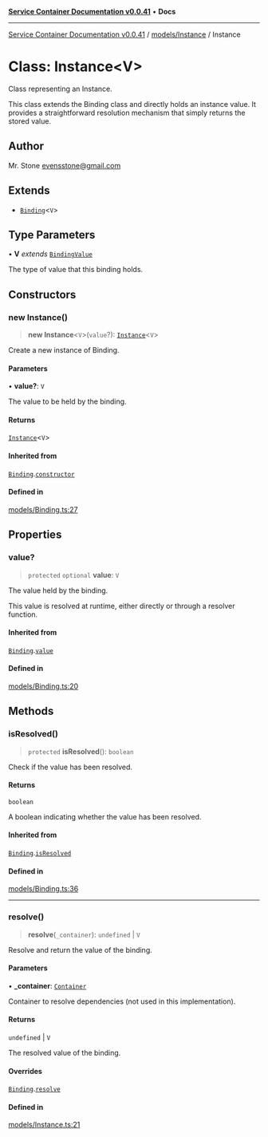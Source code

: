 [**Service Container Documentation v0.0.41**](../../../README.md) • **Docs**

***

[Service Container Documentation v0.0.41](../../../modules.md) / [models/Instance](../README.md) / Instance

# Class: Instance\<V\>

Class representing an Instance.

This class extends the Binding class and directly holds an instance value.
It provides a straightforward resolution mechanism that simply returns the stored value.

## Author

Mr. Stone <evensstone@gmail.com>

## Extends

- [`Binding`](../../Binding/classes/Binding.md)\<`V`\>

## Type Parameters

• **V** *extends* [`BindingValue`](../../../declarations/type-aliases/BindingValue.md)

The type of value that this binding holds.

## Constructors

### new Instance()

> **new Instance**\<`V`\>(`value`?): [`Instance`](Instance.md)\<`V`\>

Create a new instance of Binding.

#### Parameters

• **value?**: `V`

The value to be held by the binding.

#### Returns

[`Instance`](Instance.md)\<`V`\>

#### Inherited from

[`Binding`](../../Binding/classes/Binding.md).[`constructor`](../../Binding/classes/Binding.md#constructors)

#### Defined in

[models/Binding.ts:27](https://github.com/stonemjs/service-container/blob/0ff9b9142bca163f80869df46a66780942ea289c/src/models/Binding.ts#L27)

## Properties

### value?

> `protected` `optional` **value**: `V`

The value held by the binding.

This value is resolved at runtime, either directly or through a resolver function.

#### Inherited from

[`Binding`](../../Binding/classes/Binding.md).[`value`](../../Binding/classes/Binding.md#value)

#### Defined in

[models/Binding.ts:20](https://github.com/stonemjs/service-container/blob/0ff9b9142bca163f80869df46a66780942ea289c/src/models/Binding.ts#L20)

## Methods

### isResolved()

> `protected` **isResolved**(): `boolean`

Check if the value has been resolved.

#### Returns

`boolean`

A boolean indicating whether the value has been resolved.

#### Inherited from

[`Binding`](../../Binding/classes/Binding.md).[`isResolved`](../../Binding/classes/Binding.md#isresolved)

#### Defined in

[models/Binding.ts:36](https://github.com/stonemjs/service-container/blob/0ff9b9142bca163f80869df46a66780942ea289c/src/models/Binding.ts#L36)

***

### resolve()

> **resolve**(`_container`): `undefined` \| `V`

Resolve and return the value of the binding.

#### Parameters

• **\_container**: [`Container`](../../../Container/classes/Container.md)

Container to resolve dependencies (not used in this implementation).

#### Returns

`undefined` \| `V`

The resolved value of the binding.

#### Overrides

[`Binding`](../../Binding/classes/Binding.md).[`resolve`](../../Binding/classes/Binding.md#resolve)

#### Defined in

[models/Instance.ts:21](https://github.com/stonemjs/service-container/blob/0ff9b9142bca163f80869df46a66780942ea289c/src/models/Instance.ts#L21)
